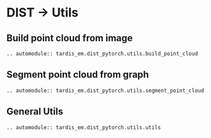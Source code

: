 # DIST -> Utils
## Build point cloud from image
```{eval-rst}
.. automodule:: tardis_em.dist_pytorch.utils.build_point_cloud
```

## Segment point cloud from graph
```{eval-rst}
.. automodule:: tardis_em.dist_pytorch.utils.segment_point_cloud
```

## General Utils
```{eval-rst}
.. automodule:: tardis_em.dist_pytorch.utils.utils
```